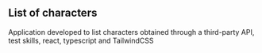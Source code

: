 ## List of characters
Application developed to list characters obtained through a third-party API, test skills, react, typescript and TailwindCSS